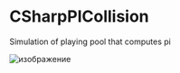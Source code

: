 # CSharpPICollision

Simulation of playing pool that computes pi

![изображение](https://user-images.githubusercontent.com/51045651/197386408-6e1ee288-2e65-4320-b3d8-881b636c5681.png)

